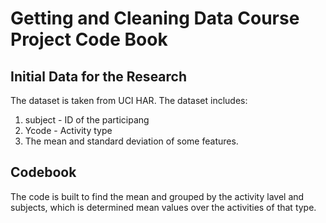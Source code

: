 # Getting and Cleaning Data Course Project Code Book
## Initial Data for the Research

The dataset is taken from UCI HAR. The dataset includes:
1) subject - ID of the participang
2) Ycode - Activity type
3) The mean and standard deviation of some features.

## Codebook

The code is built to find the mean and grouped by the activity lavel and subjects, which is determined mean values over the activities of that type.

